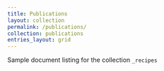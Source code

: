 ```yaml
---
title: Publications
layout: collection
permalink: /publications/
collection: publications
entries_layout: grid
---
```


Sample document listing for the collection `_recipes`
